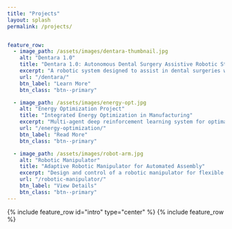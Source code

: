 ```yaml
---
title: "Projects"
layout: splash
permalink: /projects/


feature_row:
  - image_path: /assets/images/dentara-thumbnail.jpg
    alt: "Dentara 1.0"
    title: "Dentara 1.0: Autonomous Dental Surgery Assistive Robotic Station"
    excerpt: "A robotic system designed to assist in dental surgeries with autonomous instrument handling, real-time computer vision, and safety-aware control."
    url: "/dentara/"
    btn_label: "Learn More"
    btn_class: "btn--primary"

  - image_path: /assets/images/energy-opt.jpg
    alt: "Energy Optimization Project"
    title: "Integrated Energy Optimization in Manufacturing"
    excerpt: "Multi-agent deep reinforcement learning system for optimal control of manufacturing microgrids integrating renewable sources and battery storage."
    url: "/energy-optimization/"
    btn_label: "Read More"
    btn_class: "btn--primary"

  - image_path: /assets/images/robot-arm.jpg
    alt: "Robotic Manipulator"
    title: "Adaptive Robotic Manipulator for Automated Assembly"
    excerpt: "Design and control of a robotic manipulator for flexible manufacturing with force feedback and adaptive motion planning."
    url: "/robotic-manipulator/"
    btn_label: "View Details"
    btn_class: "btn--primary"
---
```


{% include feature_row id="intro" type="center" %}
{% include feature_row %}
